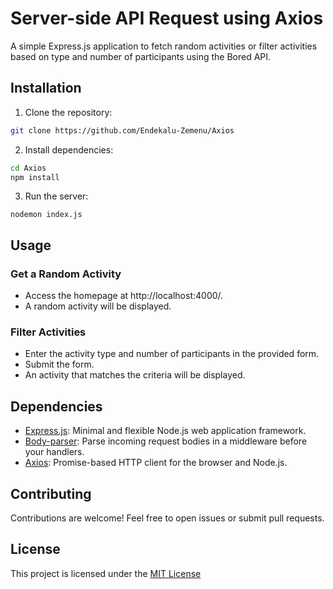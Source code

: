 # Server-side API Request using Axios

A simple Express.js application to fetch random activities or filter activities based on type and number of participants using the Bored API.

## Installation

1. Clone the repository:

```bash
git clone https://github.com/Endekalu-Zemenu/Axios
```
2. Install dependencies:

```bash
cd Axios
npm install
```
3. Run the server:

```
nodemon index.js
```
## Usage
### Get a Random Activity
- Access the homepage at http://localhost:4000/.
- A random activity will be displayed.
### Filter Activities
- Enter the activity type and number of participants in the provided form.
- Submit the form.
- An activity that matches the criteria will be displayed.

## Dependencies

- [Express.js](https://www.npmjs.com/package/express): Minimal and flexible Node.js web application framework.
- [Body-parser](https://www.npmjs.com/package/body-parser): Parse incoming request bodies in a middleware before your handlers.
- [Axios](https://www.npmjs.com/package/axios): Promise-based HTTP client for the browser and Node.js.



## Contributing
Contributions are welcome! Feel free to open issues or submit pull requests.

## License
This project is licensed under the [MIT License](https://opensource.org/licenses/MIT)

